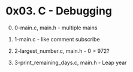 # 0x03. C - Debugging
0. 0-main.c, main.h - multiple mains

1. 1-main.c - like comment subscribe

2. 2-largest_number.c, main.h - 0 > 972?

3. 3-print_remaining_days.c, main.h - Leap year
